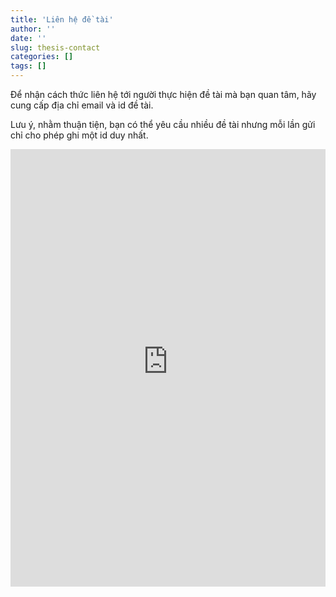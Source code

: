 ```yaml
---
title: 'Liên hệ đề tài'
author: ''
date: ''
slug: thesis-contact
categories: []
tags: []
---
```


Để nhận cách thức liên hệ tới người thực hiện đề tài mà bạn quan tâm, hãy cung cấp địa chỉ email và id đề tài.

Lưu ý, nhằm thuận tiện, bạn có thể yêu cầu nhiều đề tài nhưng mỗi lần gửi chỉ cho phép ghi một id duy nhất.

<iframe height="700" width="100%" frameborder="no" src="https://phuongthaost13.shinyapps.io/thesis-contact/"> </iframe>
